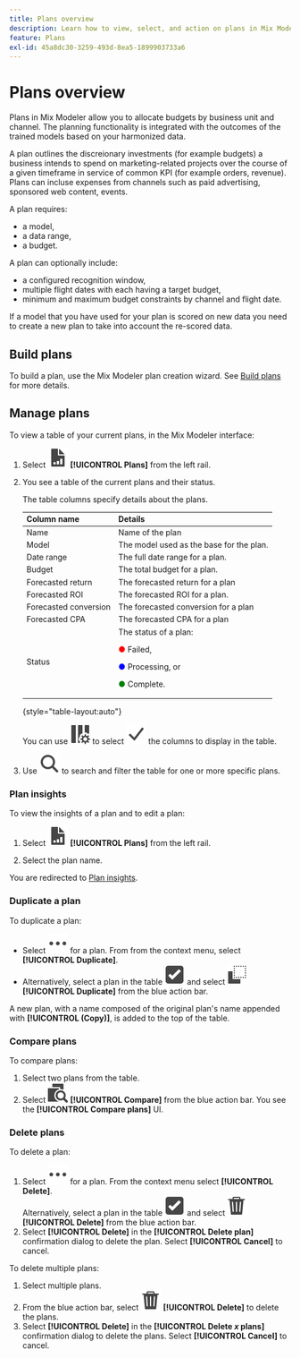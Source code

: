```yaml
---
title: Plans overview
description: Learn how to view, select, and action on plans in Mix Modeler.
feature: Plans
exl-id: 45a8dc30-3259-493d-8ea5-1899903733a6
---
```

# Plans overview

Plans in Mix Modeler allow you to allocate budgets by business unit and channel. The planning functionality is integrated with the outcomes of the trained models based on your harmonized data.

A plan outlines the discreionary investments (for example budgets) a business intends to spend on marketing-related projects over the course of a given timeframe in service of common KPI (for example orders, revenue). Plans can incluse expenses from channels such as paid advertising, sponsored web content, events.

A plan requires:

- a model,
- a data range,
- a budget.

A plan can optionally include:

- a configured recognition window,
- multiple flight dates with each having a target budget,
- minimum and maximum budget constraints by channel and flight date.

If a model that you have used for your plan is scored on new data you need to create a new plan to take into account the re-scored data.


## Build plans

To build a plan, use the Mix Modeler plan creation wizard. See [Build plans](build.md) for more details.

## Manage plans

To view a table of your current plans, in the Mix Modeler interface:

1. Select ![](/help/assets/icons/FileChart.svg) **[!UICONTROL Plans]** from the left rail.

1. You see a table of the current plans and their status.

    The table columns specify details about the plans.

    | Column name | Details |
    |---|---|
    | Name | Name of the plan |
    | Model | The model used as the base for the plan. |
    | Date range | The full date range for a plan. |
    | Budget | The total budget for a plan. |
    | Forecasted return | The forecasted return for a plan |
    | Forecasted ROI | The forecasted ROI for a plan. |
    | Forecasted conversion | The forecasted conversion for a plan |
    | Forecasted CPA | The forecasted CPA for a plan |
    | Status | The status of a plan: <p><span style="color:red">●</span> Failed, <p><span style="color:blue">●</span> Processing, or <p><span style="color:green">●</span> Complete. |

    {style="table-layout:auto"}

    You can use ![ColumnSetting](/help/assets/icons/ColumnSetting.svg) to select ![Checkmark](/help/assets/icons/Checkmark.svg) the columns to display in the table. 

1. Use ![Search](/help/assets/icons/Search.svg) to search and filter the table for one or more specific plans.

### Plan insights

To view the insights of a plan and to edit a plan:

   1. Select ![PLan](/help/assets/icons/FileChart.svg) **[!UICONTROL Plans]** from the left rail.

   1. Select the plan name. 
   
   You are redirected to [Plan insights](insights.md).  


### Duplicate a plan

To duplicate a plan:

- Select ![More](/help/assets/icons/More.svg) for a plan. From from the context menu, select **[!UICONTROL Duplicate]**.
- Alternatively, select a plan in the table ![SelectBox](/help/assets/icons/SelectBox.svg) and select ![Copy](/help/assets/icons/Copy.svg) **[!UICONTROL Duplicate]** from the blue action bar.

A new plan, with a name composed of the original plan's name appended with **[!UICONTROL (Copy)]**, is added to the top of the table.

### Compare plans

To compare plans:

1. Select two plans from the table.
1. Select ![Compare](/help/assets/icons/Compare.svg) **[!UICONTROL Compare]** from the blue action bar. You see the **[!UICONTROL Compare plans]** UI. 


### Delete plans

To delete a plan:

   1. Select ![More](/help/assets/icons/More.svg) for a plan. From the context menu select **[!UICONTROL Delete]**. <br/>Alternatively, select a plan in the table ![SelectBox](/help/assets/icons/SelectBox.svg) and select ![Delete](/help/assets/icons/Delete.svg) **[!UICONTROL Delete]** from the blue action bar.
   1. Select **[!UICONTROL Delete]** in the **[!UICONTROL Delete plan]** confirmation dialog to delete the plan. Select **[!UICONTROL Cancel]** to cancel.

To delete multiple plans:

   1. Select multiple plans.
   1. From the blue action bar, select ![Delete](/help/assets/icons/Delete.svg) **[!UICONTROL Delete]** to delete the plans. 
   1. Select **[!UICONTROL Delete]** in the **[!UICONTROL Delete *x* plans]** confirmation dialog to delete the plans. Select **[!UICONTROL Cancel]** to cancel.


